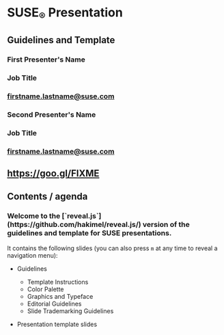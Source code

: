 <!-- .slide: data-state="cover" id="cover-page" data-timing="20" data-menu-title="Cover slide" -->
<div class="title">
    <h1>SUSE<sub>&reg;</sub> Presentation</h1>
    <h2>Guidelines and Template</h2>
</div>

<div class="row presenters">
    <div class="presenter presenter-1">
        <h3 class="name">First Presenter's Name</h3>
        <h3 class="job-title">Job Title</h3>
        <h3 class="email"><a href="mailto:firstname.lastname@suse.com">firstname.lastname@suse.com</a></h3>
    </div>
    <div class="presenter presenter-2">
        <h3 class="name">Second Presenter's Name</h3>
        <h3 class="job-title">Job Title</h3>
        <h3 class="email"><a href="mailto:firstname.lastname@suse.com">firstname.lastname@suse.com</a></h3>
    </div>
</div>

<div class="qr-embedded">
    <div class="qr-embedded-wrapper">
        <div class="qrcode" id="qrcode-talk-embedded" />
    </div>
    <h2><a href="https://goo.gl/FIXME" target="_blank"
           id="talk-embedded">https://goo.gl/FIXME</a></h2>
</div>


<!-- .slide: data-state="normal" id="agenda" data-menu-title="Agenda" -->
## Contents / agenda

<h3>
Welcome to the [`reveal.js`](https://github.com/hakimel/reveal.js/)
version of the guidelines and template for SUSE presentations.
</h3>

It contains the following slides (you can also press `m` at any
time to reveal a navigation menu):

*   Guidelines
    *   Template Instructions
    *   Color Palette
    *   Graphics and Typeface
    *   Editorial Guidelines
    *   Slide Trademarking Guidelines

*   Presentation template slides
